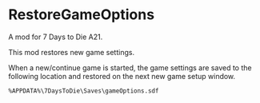 # RestoreGameOptions

A mod for 7 Days to Die A21.

This mod restores new game settings.

When a new/continue game is started, the game settings are saved to the following location and restored on the next new game setup window.

```
%APPDATA%\7DaysToDie\Saves\gameOptions.sdf
```
